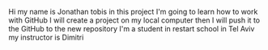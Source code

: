Hi my name is Jonathan tobis in this project I'm going to learn how to work with GitHub
I will create a project on my local computer
then I will push it to the GitHub to the new repository
I'm a student in restart school in Tel Aviv
my instructor is Dimitri
